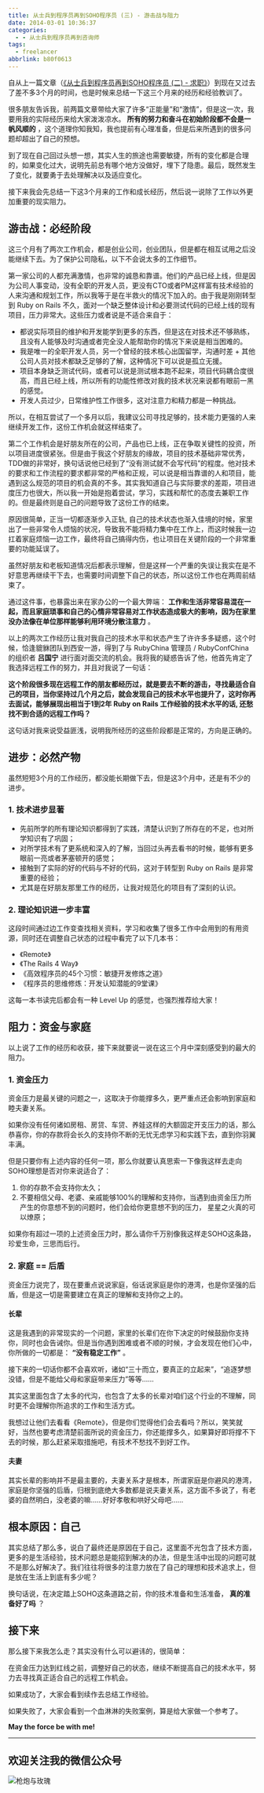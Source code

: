 ```yaml
---
title: 从士兵到程序员再到SOHO程序员 (三) - 游击战与阻力
date: 2014-03-01 10:36:37
categories:
  - - 从士兵到程序员再到咨询师
tags:
  - freelancer
abbrlink: b80f0613
---
```


自从上一篇文章（[《从士兵到程序员再到SOHO程序员 (二) - 求职》](https://huhao.dev/posts/90a65bc6/)）到现在又过去了差不多3个月的时间，也是时候来总结一下这三个月来的经历和经验教训了。

很多朋友告诉我，前两篇文章带给大家了许多“正能量”和“激情”，但是这一次，我要用我的实际经历来给大家泼泼凉水。 **所有的努力和奋斗在初始阶段都不会是一帆风顺的** ，这个道理你知我知，我也提前有心理准备，但是后来所遇到的很多问题却超出了自己的预想。

到了现在自己回过头想一想，其实人生的旅途也需要敏捷，所有的变化都是合理的，如果变化过大，说明先前总有哪个地方没做好，埋下了隐患。最后，既然发生了变化，就要勇于去处理解决以及适应变化。

接下来我会先总结一下这3个月来的工作和成长经历，然后说一说除了工作以外更加重要的现实阻力。

<!-- more -->

## 游击战：必经阶段

这三个月有了两次工作机会，都是创业公司，创业团队，但是都在相互试用之后没能继续下去。为了保护公司隐私，以下不会说太多的工作细节。

第一家公司的人都充满激情，也非常的诚恳和靠谱。他们的产品已经上线，但是因为公司人事变动，没有全职的开发人员，更没有CTO或者PM这样富有技术经验的人来沟通和规划工作，所以我等于是在半救火的情况下加入的。由于我是刚刚转型到 Ruby on Rails 不久，面对一个缺乏整体设计和必要测试代码的已经上线的现有项目，压力非常大。这些压力或者说是不适合来自于：

- 都说实际项目的维护和开发能学到更多的东西，但是这在对技术还不够熟练，且没有人能够及时沟通或者完全没人能帮助你的情况下来说是相当困难的。
- 我是唯一的全职开发人员，另一个曾经的技术核心出国留学，沟通时差 + 其他公司人员对技术都缺乏足够的了解，这种情况下可以说是孤立无援。
- 项目本身缺乏测试代码，或者可以说是测试根本跑不起来，项目代码耦合度很高，而且已经上线，所以所有的功能性修改对我的技术状况来说都有眼前一黑的感觉。
- 开发人员过少，日常维护性工作很多，这对注意力和精力都是一种挑战。

所以，在相互尝试了一个多月以后，我建议公司寻找足够的，技术能力更强的人来继续开发工作，这份工作机会就这样结束了。

第二个工作机会是好朋友所在的公司，产品也已上线，正在争取关键性的投资，所以项目进度很紧张。但是由于我这个好朋友的缘故，项目的技术基础非常优秀，TDD做的非常好，换句话说他已经到了“没有测试就不会写代码”的程度。他对技术的要求和工作流程的要求都非常的严格和正规，可以说是相当靠谱的人和项目，能遇到这么规范的项目的机会真的不多。其实我知道自己与实际要求的差距，项目进度压力也很大，所以我一开始是抱着尝试，学习，实践和帮忙的态度去兼职工作的。但是最终则是自己的问题导致了这份工作的结束。

原因很简单，正当一切都逐渐步入正轨, 自己的技术状态也渐入佳境的时候，家里出了一些非常令人烦恼的状况，导致我不能将精力集中在工作上，而这时候我一边扛着家庭烦恼一边工作，最终将自己搞得内伤，也让项目在关键阶段的一个非常重要的功能延误了。

虽然好朋友和老板知道情况后都表示理解，但是这样一个严重的失误让我实在是不好意思再继续干下去，也需要时间调整下自己的状态，所以这份工作也在两周前结束了。

通过这件事，也暴露出来在家办公的一个最大弊端： **工作和生活非常容易混在一起，而且家庭琐事和自己的心情非常容易对工作状态造成极大的影响，因为在家里没办法像在单位那样能够利用环境分散注意力** 。

以上的两次工作经历让我对我自己的技术水平和状态产生了许许多多疑惑，这个时候，恰逢貔貅团队到西安一游，得到了与 RubyChina 管理员 / RubyConfChina 的组织者 **吕国宁** 进行面对面交流的机会。我将我的疑惑告诉了他，他首先肯定了我选择远程工作的努力，并且对我说了一句话：

**这个阶段很多现在远程工作的朋友都经历过，就是要去不断的游击，寻找最适合自己的项目，当你坚持过几个月之后，就会发现自己的技术水平也提升了，这时你再去面试，能够展现出相当于1到2年 Ruby on Rails 工作经验的技术水平的话, 还愁找不到合适的远程工作吗？**

这句话对我来说受益匪浅，说明我所经历的这些阶段都是正常的，方向是正确的。

## 进步：必然产物

虽然短短3个月的工作经历，都没能长期做下去，但是这3个月中，还是有不少的进步。

### 1. 技术进步显著

- 先前所学的所有理论知识都得到了实践，清楚认识到了所存在的不足，也对所学知识有了巩固；
- 对所学技术有了更系统和深入的了解，当回过头再去看书的时候，能够有更多眼前一亮或者茅塞顿开的感觉；
- 接触到了实际的好的代码与不好的代码，这对于转型到 Ruby on Rails 是非常重要的经验；
- 尤其是在好朋友那里工作的经历，让我对规范化的项目有了深刻的认识。

### 2. 理论知识进一步丰富

这段时间通过边工作变查找相关资料，学习和收集了很多工作中会用到的有用资源，同时还在调整自己状态的过程中看完了以下几本书：

- 《Remote》
- 《The Rails 4 Way》
- 《高效程序员的45个习惯：敏捷开发修炼之道》
- 《程序员的思维修炼：开发认知潜能的9堂课》

这每一本书读完后都会有一种 Level Up 的感觉，也强烈推荐给大家！

## 阻力：资金与家庭

以上说了工作的经历和收获，接下来就要说一说在这三个月中深刻感受到的最大的阻力。

### 1. 资金压力

资金压力是最关键的问题之一，这取决于你能撑多久，更严重点还会影响到家庭和睦夫妻关系。

如果你没有任何诸如房租、房贷、车贷、养娃这样的大额固定开支压力的话，那么恭喜你，你的存款将会长久的支持你不断的无忧无虑学习和实践下去，直到你羽翼丰满。

但是只要你有上述内容的任何一项，那么你就要认真思索一下像我这样去走向SOHO理想是否对你来说适合了：

1. 你的存款不会支持你太久；
2. 不要相信父母、老婆、亲戚能够100%的理解和支持你，当遇到由资金压力所产生的你意想不到的问题时，他们会给你更意想不到的压力， 星星之火真的可以燎原；

如果你有超过一项的上述资金压力时，那么请你千万别像我这样走SOHO这条路，珍爱生命，三思而后行。

### 2. 家庭 == 后盾

资金压力说完了，现在要重点说说家庭，俗话说家庭是你的港湾，也是你坚强的后盾，但是这一切是需要建立在真正的理解和支持你之上的。

#### 长辈

这是我遇到的非常现实的一个问题，家里的长辈们在你下决定的时候鼓励你支持你，同时也会告诫你。但是当你遇到困难或者不顺的时候，才会发现在他们心中，你所做的一切都是： **“没有稳定工作”** 。

接下来的一切话你都不会喜欢听，诸如“三十而立，要真正的立起来”，“追逐梦想没错，但是不能给父母和家庭带来压力”等等……

其实这里面包含了太多的代沟，也包含了太多的长辈对咱们这个行业的不理解，同时更不会理解你所追求的工作和生活方式。

我想过让他们去看看《Remote》，但是你们觉得他们会去看吗？所以，笑笑就好，当然也要考虑清楚前面所说的资金压力，你还能撑多久，如果算好即将撑不下去的时候，那么赶紧采取措施吧，有技术不愁找不到好工作。

#### 夫妻

其实长辈的影响并不是最主要的，夫妻关系才是根本，所谓家庭是你避风的港湾，家庭是你坚强的后盾，归根到底绝大多数都是说夫妻关系，这方面不多说了，有老婆的自然明白，没老婆的嘛……好好孝敬和哄好父母吧……

## 根本原因：自己

其实总结了那么多，说白了最终还是原因在于自己，这里面不光包含了技术方面，更多的是生活经验，技术问题总是能招到解决的办法，但是生活中出现的问题可就不是那么好解决了。我们往往将很多的注意力放在了自己的理想和技术追求上，但是放在生活上到底有多少呢？

换句话说，在决定踏上SOHO这条道路之前，你的技术准备和生活准备， **真的准备好了吗** ？

## 接下来

那么接下来我怎么走？其实没有什么可以避讳的，很简单：

在资金压力达到红线之前，调整好自己的状态，继续不断提高自己的技术水平，努力去寻找真正适合自己的远程工作机会。

如果成功了，大家会看到续作去总结工作经验。

如果失败了，大家会看到一个血淋淋的失败案例，算是给大家做一个参考了。

**May the force be with me!**

---

## 欢迎关注我的微信公众号

![枪炮与玫瑰](https://huhao-dev.oss-cn-beijing.aliyuncs.com/2020-01-20-wechat.png)